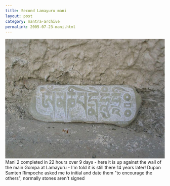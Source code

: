 ```yaml
---
title: Second Lamayuru mani 
layout: post
category: mantra-archive
permalink: 2005-07-23-mani.html
---
```



![mani 2](/assets/images/mani/mani2Finished.jpg)  
Mani 2 completed in 22 hours over 9 days - here it is up against the wall of the main Gompa at Lamayuru - I'm told it is still there 14 years later! Dupon Samten Rimpoche asked me to initial and date them "to encourage the others", normally stones aren't signed

